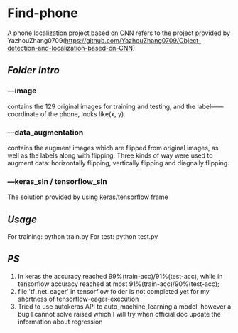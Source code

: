 # Find-phone
A phone localization project based on CNN
refers to the project provided by YazhouZhang0709(https://github.com/YazhouZhang0709/Object-detection-and-localization-based-on-CNN)

## ***Folder Intro***
### —image
contains the 129 original images for training and testing, and the label——coordinate of the phone, looks like(x, y).

### —data_augmentation
contains the augment images which are flipped from original images, as well as the labels along with flipping. Three kinds of way were used to augment data: horizontally flipping, vertically flipping and diagnally flipping.

### —keras_sln / tensorflow_sln
The solution provided by using keras/tensorflow frame


## ***Usage***
For training: python train.py
For test: python test.py

## ***PS***
1. In keras the accuracy reached 99%(train-acc)/91%(test-acc), while in tensorflow accuracy reached at most 91%(train-acc)/90%(test-acc);
2. file 'tf_net_eager' in tensorflow folder is not completed yet for my shortness of tensorflow-eager-execution
3. Tried to use autokeras API to auto_machine_learning a model, however a bug I cannot solve raised which I will try when official doc update the information about regression
